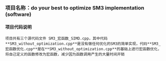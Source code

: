 ### 项目名称：do your best to optimize SM3 implementation (software)
#### 项目代码说明
    项目共有三个源代码文件 SM3_宏函数_SIMD.cpp，其中代码**SM3_without_optimization.cpp**是没有做任何优化的SM3的简单实现，代码**SM3_宏函数优化.cpp**是在**SM3_without_optimization.cpp**的基础上进行宏函数优化，将自己定义的函数修改为宏函数，减少因为函数调用产生的大量时间开销
